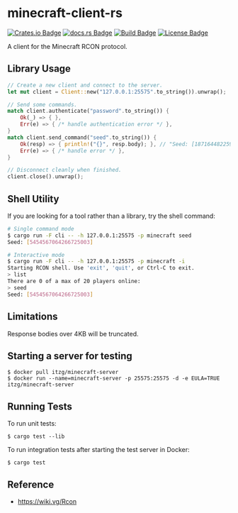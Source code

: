 # minecraft-client-rs

[![Crates.io Badge]][Crates.io]
[![docs.rs Badge]][docs.rs]
[![Build Badge]][Build]
[![License Badge]][License]

A client for the Minecraft RCON protocol.

## Library Usage

```rust
// Create a new client and connect to the server.
let mut client = Client::new("127.0.0.1:25575".to_string()).unwrap();

// Send some commands.
match client.authenticate("password".to_string()) {
	Ok(_) => { },
	Err(e) => { /* handle authentication error */ },
}
match client.send_command("seed".to_string()) {
	Ok(resp) => { println!("{}", resp.body); }, // "Seed: [1871644822592853811]"
	Err(e) => { /* handle error */ },
}

// Disconnect cleanly when finished.
client.close().unwrap();
```

## Shell Utility

If you are looking for a tool rather than a library, try the shell command:

```bash
# Single command mode
$ cargo run -F cli -- -h 127.0.0.1:25575 -p minecraft seed
Seed: [5454567064266725003]

# Interactive mode
$ cargo run -F cli -- -h 127.0.0.1:25575 -p minecraft -i
Starting RCON shell. Use 'exit', 'quit', or Ctrl-C to exit.
> list
There are 0 of a max of 20 players online:
> seed
Seed: [5454567064266725003]
```

## Limitations

Response bodies over 4KB will be truncated.

## Starting a server for testing

```
$ docker pull itzg/minecraft-server
$ docker run --name=minecraft-server -p 25575:25575 -d -e EULA=TRUE itzg/minecraft-server
```

## Running Tests

To run unit tests:

```
$ cargo test --lib
```

To run integration tests after starting the test server in Docker:

```
$ cargo test
```

## Reference

- https://wiki.vg/Rcon

[Crates.io]: https://crates.io/crates/minecraft-client-rs
[Crates.io Badge]: https://img.shields.io/badge/crates.io-v0.1.0-orange
[docs.rs]: https://docs.rs/minecraft-client-rs/0.1.0/minecraft_client_rs/
[docs.rs Badge]: https://docs.rs/minecraft-client-rs/badge.svg?version=0.1.0
[Build]: https://github.com/willroberts/minecraft-client-rs/actions/workflows/build.yaml
[Build Badge]: https://github.com/willroberts/minecraft-client-rs/actions/workflows/build.yaml/badge.svg
[License]: https://www.gnu.org/licenses/gpl-3.0
[License Badge]: https://img.shields.io/badge/License-GPLv3-blue.svg
